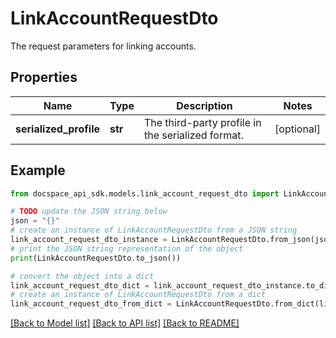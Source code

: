# LinkAccountRequestDto
The request parameters for linking accounts.

## Properties

Name | Type | Description | Notes
------------ | ------------- | ------------- | -------------
**serialized_profile** | **str** | The third-party profile in the serialized format. | [optional] 

## Example

```python
from docspace_api_sdk.models.link_account_request_dto import LinkAccountRequestDto

# TODO update the JSON string below
json = "{}"
# create an instance of LinkAccountRequestDto from a JSON string
link_account_request_dto_instance = LinkAccountRequestDto.from_json(json)
# print the JSON string representation of the object
print(LinkAccountRequestDto.to_json())

# convert the object into a dict
link_account_request_dto_dict = link_account_request_dto_instance.to_dict()
# create an instance of LinkAccountRequestDto from a dict
link_account_request_dto_from_dict = LinkAccountRequestDto.from_dict(link_account_request_dto_dict)
```
[[Back to Model list]](../README.md#documentation-for-models) [[Back to API list]](../README.md#documentation-for-api-endpoints) [[Back to README]](../README.md)


